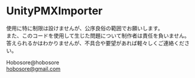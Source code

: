 # UnityPMXImporter
 
使用に特に制限は設けませんが、公序良俗の範囲でお願いします。  
また、このコードを使用して生じた問題について制作者は責任を負いません。  
答えられるかはわかりませんが、不具合や要望があれば軽々しくご連絡ください。  
  
  
Hobosore@hobosore  
hobosore@gmail.com  
